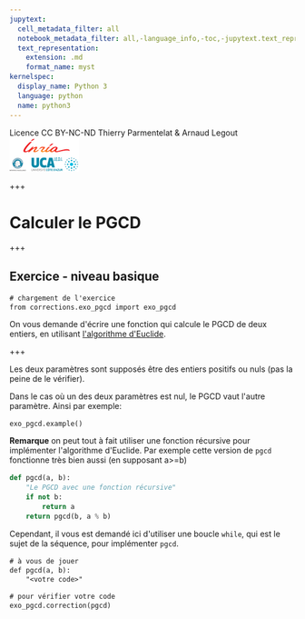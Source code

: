 ```yaml
---
jupytext:
  cell_metadata_filter: all
  notebook_metadata_filter: all,-language_info,-toc,-jupytext.text_representation.jupytext_version,-jupytext.text_representation.format_version
  text_representation:
    extension: .md
    format_name: myst
kernelspec:
  display_name: Python 3
  language: python
  name: python3
---
```


<div class="licence">
<span>Licence CC BY-NC-ND</span>
<span>Thierry Parmentelat &amp; Arnaud Legout</span>
<span><img src="media/both-logos-small-alpha.png" /></span>
</div>

+++

# Calculer le PGCD

+++

## Exercice - niveau basique

```{code-cell}
# chargement de l'exercice
from corrections.exo_pgcd import exo_pgcd
```

On vous demande d'écrire une fonction qui calcule le PGCD de deux entiers, en utilisant [l'algorithme d'Euclide](http://fr.wikipedia.org/wiki/Algorithme_d'Euclide).

+++

Les deux paramètres sont supposés être des entiers positifs ou nuls (pas la peine de le vérifier). 

Dans le cas où un des deux paramètres est nul, le PGCD vaut l'autre paramètre. Ainsi par exemple:

```{code-cell}
exo_pgcd.example()
```

**Remarque** on peut tout à fait utiliser une fonction récursive pour implémenter l'algorithme d'Euclide. Par exemple cette version de `pgcd` fonctionne très bien aussi (en supposant a>=b)

```python
def pgcd(a, b):
    "Le PGCD avec une fonction récursive"
    if not b:
        return a
    return pgcd(b, a % b)
```

Cependant, il vous est demandé ici d'utiliser une boucle `while`, qui est le sujet de la séquence, pour implémenter `pgcd`.

```{code-cell}
# à vous de jouer
def pgcd(a, b):
    "<votre code>"
```

```{code-cell}
# pour vérifier votre code
exo_pgcd.correction(pgcd)
```
